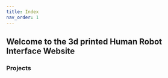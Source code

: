 ```yaml
---
title: Index
nav_order: 1
---
```


## Welcome to the 3d printed Human Robot Interface Website

### Projects
